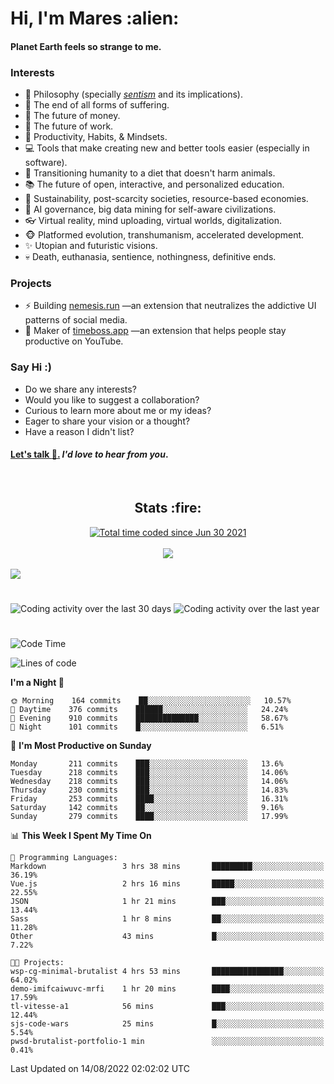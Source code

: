 <h1>Hi, I'm Mares :alien:</h1>

#### Planet Earth feels so strange to me.

### **Interests**

- 🌊 Philosophy (specially [_sentism_][sentismmedium] and its implications).
- 🎯 The end of all forms of suffering.
- 💸 The future of money.
- 💼 The future of work.
- 🧠 Productivity, Habits, & Mindsets.
- 💻 Tools that make creating new and better tools easier (especially in software).
- 🥗 Transitioning humanity to a diet that doesn't harm animals.
- 📚 The future of open, interactive, and personalized education.
- 🌱 Sustainability, post-scarcity societies, resource-based economies.
- 🤖 AI governance, big data mining for self-aware civilizations.
- 👓 Virtual reality, mind uploading, virtual worlds, digitalization.
- 🐵 Platformed evolution, transhumanism, accelerated development.
- ✨ Utopian and futuristic visions.
- 💀 Death, euthanasia, sentience, nothingness, definitive ends.


### **Projects**

- ⚡ Building [nemesis.run](https://chrome.google.com/webstore/detail/nemesis-%E2%80%93-humane-design-f/blfbbifgjgikekfochleknjcopefifgo?hl=en) —an extension that neutralizes the addictive UI patterns of social media.
- 💎 Maker of [timeboss.app](https://timeboss.app) —an extension that helps people stay productive on YouTube.


### **Say Hi :)**

- Do we share any interests?
- Would you like to suggest a collaboration?
- Curious to learn more about me or my ideas?
- Eager to share your vision or a thought?
- Have a reason I didn't list?

#### [Let's talk :wave:.](mailto:mareszhar@gmail.com) _I'd love to hear from you_.

[sentismmedium]: https://medium.com/@mareszhar/born-a-prisoner-a-reflection-about-life-its-struggles-and-a-plan-to-escape-d8566ce9b026

<br>

<h2 align="center">Stats :fire:</h2>

<div align="center">
  <a href="https://wakatime.com/@cfdc0e0d-4860-4b62-9ff0-cb659185525e">
    <img src="https://wakatime.com/badge/user/cfdc0e0d-4860-4b62-9ff0-cb659185525e.svg" alt="Total time coded since Jun 30 2021" />
  </a>
</div>

<br>

<!-- 
Add or remove this: 
&dates=B1AAB3FF 
...or this...
&date_format=M%20j%5B%2C%20Y%5D
from the *streak stats URL below* if they get bugged and aren't updating: 
-->

<div align="center">
  <img src="https://github-readme-streak-stats.herokuapp.com?user=mareszhar&theme=black-ice&hide_border=true&stroke=FFFFFF15&ring=DF8FFE&fire=DF8FFE&currStreakLabel=DF8FFE&background=1A232A&currStreakNum=86FFAB&dates=B1AAB3FF&date_format=M%20j%5B%2C%20Y%5D">
</div>

<br>

<img src="https://activity-graph.herokuapp.com/graph?username=mareszhar&theme=nord&bg_color=00000000&color=979797&line=DF8FFE&point=00000000&area=true&hide_border=true">

<br>

<h1></h1>

<img src="https://wakatime.com/share/@mares/5df0ff02-9c79-41b4-b540-51dc9c65a57b.svg" alt="Coding activity over the last 30 days" />
<img src="https://wakatime.com/share/@mares/ea89ba71-f374-40af-930c-e0655909fe37.svg" alt="Coding activity over the last year" />

<h1></h1>

<!--START_SECTION:waka-->
![Code Time](http://img.shields.io/badge/Code%20Time-582%20hrs%2025%20mins-blue)

![Lines of code](https://img.shields.io/badge/From%20Hello%20World%20I%27ve%20Written-153%20Thousand%20lines%20of%20code-blue)

**I'm a Night 🦉** 

```text
🌞 Morning    164 commits    ██░░░░░░░░░░░░░░░░░░░░░░░   10.57% 
🌆 Daytime    376 commits    ██████░░░░░░░░░░░░░░░░░░░   24.24% 
🌃 Evening    910 commits    ██████████████░░░░░░░░░░░   58.67% 
🌙 Night      101 commits    █░░░░░░░░░░░░░░░░░░░░░░░░   6.51%

```
📅 **I'm Most Productive on Sunday** 

```text
Monday       211 commits    ███░░░░░░░░░░░░░░░░░░░░░░   13.6% 
Tuesday      218 commits    ███░░░░░░░░░░░░░░░░░░░░░░   14.06% 
Wednesday    218 commits    ███░░░░░░░░░░░░░░░░░░░░░░   14.06% 
Thursday     230 commits    ███░░░░░░░░░░░░░░░░░░░░░░   14.83% 
Friday       253 commits    ████░░░░░░░░░░░░░░░░░░░░░   16.31% 
Saturday     142 commits    ██░░░░░░░░░░░░░░░░░░░░░░░   9.16% 
Sunday       279 commits    ████░░░░░░░░░░░░░░░░░░░░░   17.99%

```


📊 **This Week I Spent My Time On** 

```text
💬 Programming Languages: 
Markdown                 3 hrs 38 mins       █████████░░░░░░░░░░░░░░░░   36.19% 
Vue.js                   2 hrs 16 mins       █████░░░░░░░░░░░░░░░░░░░░   22.55% 
JSON                     1 hr 21 mins        ███░░░░░░░░░░░░░░░░░░░░░░   13.44% 
Sass                     1 hr 8 mins         ██░░░░░░░░░░░░░░░░░░░░░░░   11.28% 
Other                    43 mins             █░░░░░░░░░░░░░░░░░░░░░░░░   7.22%

🐱‍💻 Projects: 
wsp-cg-minimal-brutalist 4 hrs 53 mins       ████████████████░░░░░░░░░   64.02% 
demo-imifcaiwuvc-mrfi    1 hr 20 mins        ████░░░░░░░░░░░░░░░░░░░░░   17.59% 
tl-vitesse-a1            56 mins             ███░░░░░░░░░░░░░░░░░░░░░░   12.44% 
sjs-code-wars            25 mins             █░░░░░░░░░░░░░░░░░░░░░░░░   5.54% 
pwsd-brutalist-portfolio-1 min               ░░░░░░░░░░░░░░░░░░░░░░░░░   0.41%

```


 Last Updated on 14/08/2022 02:02:02 UTC
<!--END_SECTION:waka-->
